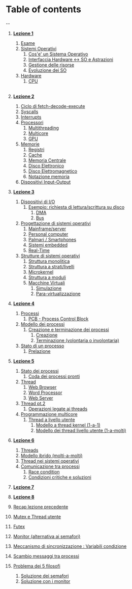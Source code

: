 # Table of contents
--
1. [**Lezione 1**](./01_05-03-24_so.md)<br>
    1. [Esame](#esame)<br>
    2. [Sistemi Operativi](01_05-03-24_so.md#sistemi-operativi)<br>
        1. [Cos'e' un Sistema Operativo](01_05-03-24_so.md#cose-un-sistema-operativo)
        2. [Interfaccia Hardware <-> SO e Astrazioni](01_05-03-24_so.md#interfaccia-hardware---so-e-astrazioni)<br>
        3. [Gestione delle risorse](01_05-03-24_so.md#gestione-delle-risorse)<br>
        4. [Evoluzione dei SO](01_05-03-24_so.md#evoluzione-dei-sistemi-operativi)<br>
    3. [Hardware](01_05-03-24_so.md#hardware)<br>
        1. [CPU](01_05-03-24_so.md#cpu---il-processore)<br><br>
    
2. [**Lezione 2**](./02_07-03-24_so.md)<br>
    1. [Ciclo di fetch-decode-execute](02_07-03-24_so.md#ciclo-di-fetch---decode---execute)<br>
    2. [Syscalls](02_07-03-24_so.md#syscall)<br>
    3. [Interrupts](02_07-03-24_so.md#interrupt-hardware)<br>
    4. [Processori](02_07-03-24_so.md#processori)<br>
        1. [Multithreading](02_07-03-24_so.md#multi-threading)<br>
        2. [Multicore](02_07-03-24_so.md#multi-core)<br>
        3. [GPU](02_07-03-24_so.md#gpu)<br>
    5. [Memorie](02_07-03-24_so.md#memorie)<br>
        1. [Registri](02_07-03-24_so.md#1---registri)
        2. [Cache](02_07-03-24_so.md#2---cache-della-cpu)
        3. [Memoria Centrale](02_07-03-24_so.md#3---memoria-centrale)
        4. [Disco Elettronico](02_07-03-24_so.md#4---disco-elettronico)
        5. [Disco Elettromagnetico](02_07-03-24_so.md#5---disco-elettromagnetico)
        6. [Notazione memoria](02_07-03-24_so.md#notazione)
    6. [Dispositivi Input-Output](02_07-03-24_so.md#dispositivi-di-io)  

  
3. [**Lezione 3**](03_12-03-24_so.md#3-lezione----sistemi-operativi)
    1. [Dispositivi di I/O](03_12-03-24_so.md##dispositivi-di-io)
        1. [Esempio: richiesta di lettura/scrittura su disco](03_12-03-24_so.md##esempio-richiesta-di-letturascrittura-su-disco)
            1. [DMA](03_12-03-24_so.md##dma)
            2. [Bus](03_12-03-24_so.md##bus)
    2. [Progettazione di sistemi operativi](03_12-03-24_so.md##progettazione-di-sistemi-operativi)
        1. [Mainframe/server](03_12-03-24_so.md##mainframeserver)
        2. [Personal computer](03_12-03-24_so.md#personal-computers)
        3. [Palmari / Smartphones](03_12-03-24_so.md#palmarismartphone)
        4. [Sistemi embedded](03_12-03-24_so.md#sistemi-integratiembedded)
        5. [Real-Time](03_12-03-24_so.md#realtime)
    3. [Strutture di sistemi operativi](03_12-03-24_so.md#strutture-di-sistemi-operativi)
        1. [Struttura monolitica](03_12-03-24_so.md#struttura-monolitica)
        2. [Struttura a strati/livelli](03_12-03-24_so.md#struttura-a-strati--a-livelli)
        3. [Microkernel](03_12-03-24_so.md#microkernel)
        4. [Struttura a moduli](03_12-03-24_so.md#struttura-a-moduli)
        5. [Macchine Virtuali](03_12-03-24_so.md#macchine-virtuali)
            1. [Simulazione](03_12-03-24_so.md#simulazione)
            2. [Para-virtualizzazione](03_12-03-24_so.md#para-virtualizzazione)

4. [**Lezione 4**](04_14-03-24_so.md#4-lezione----sistemi-operativi)
    1. [Processi](04_14-03-24_so.md#processi)
        1. [PCB - Process Control Block](04_14-03-24_so.md#pcb-process-control-block)
    2. [Modello dei processi](04_14-03-24_so.md#modello-dei-processi)
        1. [Creazione e terminazione dei processi](04_14-03-24_so.md#creazione-e-terminazione-dei-processi)
            1. [Creazione](04_14-03-24_so.md#creazione)
            2. [Terminazione (volontaria o involontaria)](04_14-03-24_so.md#terminazione)
    3. [Stato di un processo](04_14-03-24_so.md#stato-di-un-processo)
        1. [Prelazione](04_14-03-24_so.md#prelazione)

5. [**Lezione 5**](05_19-03-24_so.md#5-lezione----sistemi-operativi)
    1. [Stato dei processi](05_19-03-24_so.md#stato-dei-processi)
        1. [Coda dei processi pronti](05_19-03-24_so.md#coda-dei-processi-pronti)
    2. [Thread](05_19-03-24_so.md#thread)
        1. [Web Browser](05_19-03-24_so.md#web-browser)
        2. [Word Processor](05_19-03-24_so.md#word-processor)
        3. [Web Server](05_19-03-24_so.md#web-server)
    3. [Thread pt.2](05_19-03-24_so.md#thread-pt2)
        1. [Operazioni legate ai threads](05_19-03-24_so.md#operazioni-legate-ai-threads)
    4. [Programmazione multicore](05_19-03-24_so.md#programmazione-multicore)
        1. [Thread a livello utente](05_19-03-24_so.md#thread-a-livello-utente)
            1. [Modello a thread kernel (1-a-1)](05_19-03-24_so.md#modello-a-thread-kernel-1-a-1)
            2. [Modello dei thread livello utente (1-a-molti)](05_19-03-24_so.md#modello-dei-thread-livello-utente-1-a-molti)

6. [**Lezione 6**](06_21-03-24_so.md#6-lezione----sistemi-operativi)
    1. [Threads](06_21-03-24_so.md#threads)
    2. [Modello ibrido (molti-a-molti)](06_21-03-24_so.md#modello-ibrido-molti-a-molti)
    3. [Thread nei sistemi operativi](06_21-03-24_so.md#thread-nei-sistemi-operativi)
    4. [Comunicazione tra processi](06_21-03-24_so.md#comunicazione-tra-processi)
        1. [Race condition](06_21-03-24_so.md#race-condition)
        2. [Condizioni critiche e soluzioni](06_21-03-24_so.md#condizioni-critiche-e-soluzioni)

7. [**Lezione 7**]()

8. [**Lezione 8**](08_04-04-24_so.md#8-lezione----sistemi-operativi)
1. [Recap lezione precedente](08_04-04-24_so.md#recap-lezione-precedente)
2. [Mutex e Thread utente](08_04-04-24_so.md#mutex-e-thread-utente)
3. [Futex](08_04-04-24_so.md#futex)
4. [Monitor (alternativa ai semafori)](08_04-04-24_so.md#monitor-alternativa-ai-semafori)
5. [Meccanismo di sincronizzazione : Variabili condizione](08_04-04-24_so.md#meccanismo-di-sincronizzazione--variabili-condizione)
6. [Scambio messaggi tra processi](08_04-04-24_so.md#scambio-messaggi-tra-processi)
7. [Problema dei 5 filosofi](08_04-04-24_so.md#problema-dei-5-filosofi)
    1. [Soluzione dei semafori](08_04-04-24_so.md#soluzione-dei-semafori)
    2. [Soluzione con i monitor](08_04-04-24_so.md#soluzione-con-i-monitor)